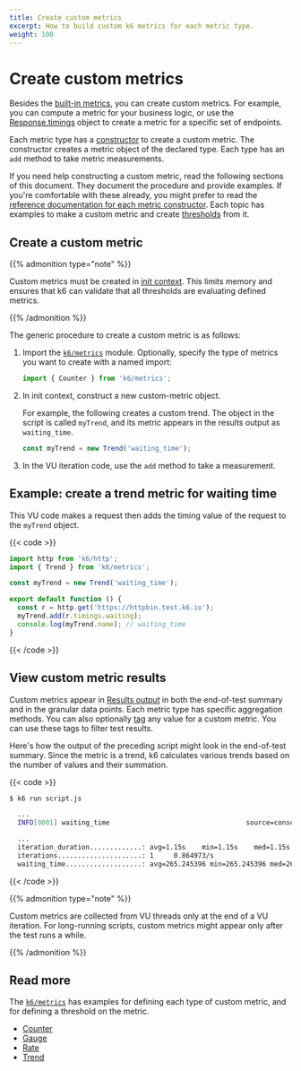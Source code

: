 ```yaml
---
title: Create custom metrics
excerpt: How to build custom k6 metrics for each metric type.
weight: 100
---
```


# Create custom metrics

Besides the [built-in metrics](/docs/k6/<K6_VERSION>/using-k6/metrics/reference), you can create custom metrics.
For example, you can compute a metric for your business logic, or use the [Response.timings](/docs/k6/<K6_VERSION>/javascript-api/k6-http/response) object to create a metric for a specific set of endpoints.

Each metric type has a [constructor](https://developer.mozilla.org/en-US/docs/Web/JavaScript/Reference/Classes/constructor) to create a custom metric.
The constructor creates a metric object of the declared type. Each type has an `add` method to take metric measurements.

If you need help constructing a custom metric, read the following sections of this document.
They document the procedure and provide examples.
If you're comfortable with these already, you might prefer to read the [reference documentation for each metric constructor](/docs/k6/<K6_VERSION>/javascript-api/k6-metrics).
Each topic has examples to make a custom metric and create [thresholds](/docs/k6/<K6_VERSION>/using-k6/thresholds) from it.

## Create a custom metric

{{% admonition type="note" %}}

Custom metrics must be created in [init context](/docs/k6/<K6_VERSION>/using-k6/test-lifecycle).
This limits memory and ensures that k6 can validate that all thresholds are evaluating defined metrics.

 {{% /admonition %}}

The generic procedure to create a custom metric is as follows:

1. Import the [`k6/metrics`](/docs/k6/<K6_VERSION>/javascript-api/k6-metrics) module. Optionally, specify the type of metrics you want to create with a named import:

   ```javascript
   import { Counter } from 'k6/metrics';
   ```

1. In init context, construct a new custom-metric object.

   For example, the following creates a custom trend. The object in the script is called `myTrend`, and its metric appears in the results output as `waiting_time`.

   ```javascript
   const myTrend = new Trend('waiting_time');
   ```

1. In the VU iteration code, use the `add` method to take a measurement.

## Example: create a trend metric for waiting time

This VU code makes a request then adds the timing value of the request to the `myTrend` object.

{{< code >}}

```javascript
import http from 'k6/http';
import { Trend } from 'k6/metrics';

const myTrend = new Trend('waiting_time');

export default function () {
  const r = http.get('https://httpbin.test.k6.io');
  myTrend.add(r.timings.waiting);
  console.log(myTrend.name); // waiting_time
}
```

{{< /code >}}

## View custom metric results

Custom metrics appear in [Results output](/docs/k6/<K6_VERSION>/results-output) in both the end-of-test summary and in the granular data points.
Each metric type has specific aggregation methods.
You can also optionally [tag](/docs/k6/<K6_VERSION>/using-k6/tags-and-groups) any value for a custom metric.
You can use these tags to filter test results.

Here's how the output of the preceding script might look in the end-of-test summary.
Since the metric is a trend, k6 calculates various trends based on the number of values and their summation.

  {{< code >}}

```bash
$ k6 run script.js

  ...
  INFO[0001] waiting_time                                  source=console

  ...
  iteration_duration.............: avg=1.15s    min=1.15s    med=1.15s    max=1.15s    p(90)=1.15s    p(95)=1.15s
  iterations.....................: 1     0.864973/s
  waiting_time...................: avg=265.245396 min=265.245396 med=265.245396 max=265.245396 p(90)=265.245396 p(95)=265.245396
```

{{< /code >}}

{{% admonition type="note" %}}

Custom metrics are collected from VU threads only at the end of a VU iteration.
For long-running scripts, custom metrics might appear only after the test runs a while.

 {{% /admonition %}}

## Read more

The [`k6/metrics`](/docs/k6/<K6_VERSION>/javascript-api/k6-metrics) has examples for defining each type of custom metric, and for defining a threshold on the metric.

- [Counter](/docs/k6/<K6_VERSION>/javascript-api/k6-metrics/counter)
- [Gauge](/docs/k6/<K6_VERSION>/javascript-api/k6-metrics/gauge)
- [Rate](/docs/k6/<K6_VERSION>/javascript-api/k6-metrics/rate)
- [Trend](/docs/k6/<K6_VERSION>/javascript-api/k6-metrics/trend)
